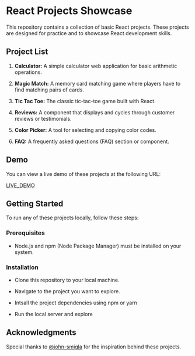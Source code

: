 # React Projects Showcase

This repository contains a collection of basic React projects. These projects are designed for practice and to showcase React development skills.

## Project List

1. **Calculator:** A simple calculator web application for basic arithmetic operations.

2. **Magic Match:** A memory card matching game where players have to find matching pairs of cards.

3. **Tic Tac Toe:** The classic tic-tac-toe game built with React.

4. **Reviews:** A component that displays and cycles through customer reviews or testimonials.

5. **Color Picker:** A tool for selecting and copying color codes.

6. **FAQ:** A frequently asked questions (FAQ) section or component.

## Demo

You can view a live demo of these projects at the following URL:

[LIVE_DEMO](https://react-projects-git-main-ritesh-3.vercel.app/)

## Getting Started

To run any of these projects locally, follow these steps:

### Prerequisites

- Node.js and npm (Node Package Manager) must be installed on your system.

### Installation

- Clone this repository to your local machine.

- Navigate to the project you want to explore.

- Intsall the project dependencies using npm or yarn

- Run the local server and explore
 
## Acknowledgments

Special thanks to [@john-smigla](https://github.com/john-smilga) for the inspiration behind these projects.


